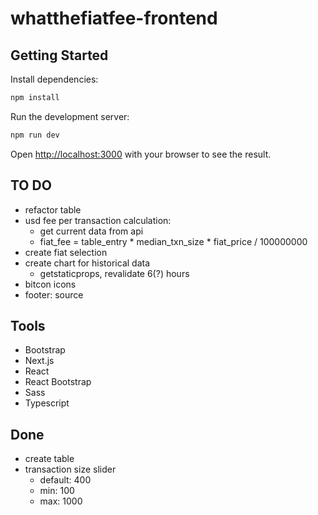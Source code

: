 # whatthefiatfee-frontend

## Getting Started

Install dependencies:
```bash
npm install
```

Run the development server:
```bash
npm run dev
```

Open [http://localhost:3000](http://localhost:3000) with your browser to see the result.

## TO DO
- refactor table
- usd fee per transaction calculation:
    - get current data from api
    - fiat_fee = table_entry * median_txn_size * fiat_price / 100000000
- create fiat selection
- create chart for historical data
    - getstaticprops, revalidate 6(?) hours
- bitcon icons
- footer: source

## Tools
- Bootstrap
- Next.js
- React
- React Bootstrap
- Sass
- Typescript

## Done
- create table
- transaction size slider
    - default: 400
    - min: 100
    - max: 1000